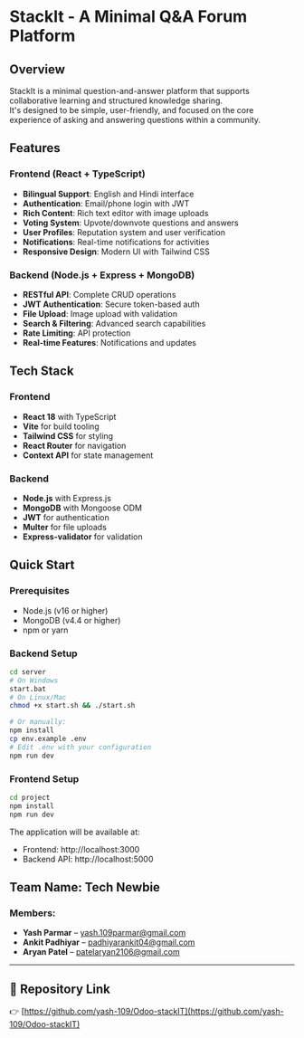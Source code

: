 # StackIt - A Minimal Q&A Forum Platform

## Overview  
StackIt is a minimal question-and-answer platform that supports collaborative learning and structured knowledge sharing.  
It's designed to be simple, user-friendly, and focused on the core experience of asking and answering questions within a community.

## Features

### Frontend (React + TypeScript)
- **Bilingual Support**: English and Hindi interface
- **Authentication**: Email/phone login with JWT
- **Rich Content**: Rich text editor with image uploads
- **Voting System**: Upvote/downvote questions and answers
- **User Profiles**: Reputation system and user verification
- **Notifications**: Real-time notifications for activities
- **Responsive Design**: Modern UI with Tailwind CSS

### Backend (Node.js + Express + MongoDB)
- **RESTful API**: Complete CRUD operations
- **JWT Authentication**: Secure token-based auth
- **File Upload**: Image upload with validation
- **Search & Filtering**: Advanced search capabilities
- **Rate Limiting**: API protection
- **Real-time Features**: Notifications and updates

## Tech Stack

### Frontend
- **React 18** with TypeScript
- **Vite** for build tooling
- **Tailwind CSS** for styling
- **React Router** for navigation
- **Context API** for state management

### Backend
- **Node.js** with Express.js
- **MongoDB** with Mongoose ODM
- **JWT** for authentication
- **Multer** for file uploads
- **Express-validator** for validation

## Quick Start

### Prerequisites
- Node.js (v16 or higher)
- MongoDB (v4.4 or higher)
- npm or yarn

### Backend Setup
```bash
cd server
# On Windows
start.bat
# On Linux/Mac
chmod +x start.sh && ./start.sh

# Or manually:
npm install
cp env.example .env
# Edit .env with your configuration
npm run dev
```

### Frontend Setup
```bash
cd project
npm install
npm run dev
```

The application will be available at:
- Frontend: http://localhost:3000
- Backend API: http://localhost:5000

## Team Name: **Tech Newbie**

### Members:
- **Yash Parmar** – yash.109parmar@gmail.com  
- **Ankit Padhiyar** – padhiyarankit04@gmail.com  
- **Aryan Patel** – patelaryan2106@gmail.com

---

## 🔗 Repository Link  
👉 [https://github.com/yash-109/Odoo-stackIT](https://github.com/yash-109/Odoo-stackIT)
